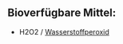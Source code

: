 ## Bioverfügbare Mittel:
- H2O2 / [Wasserstoffperoxid](../../Rezepte%20und%20Anleitungen/Wasserstoffperoxid.md)
